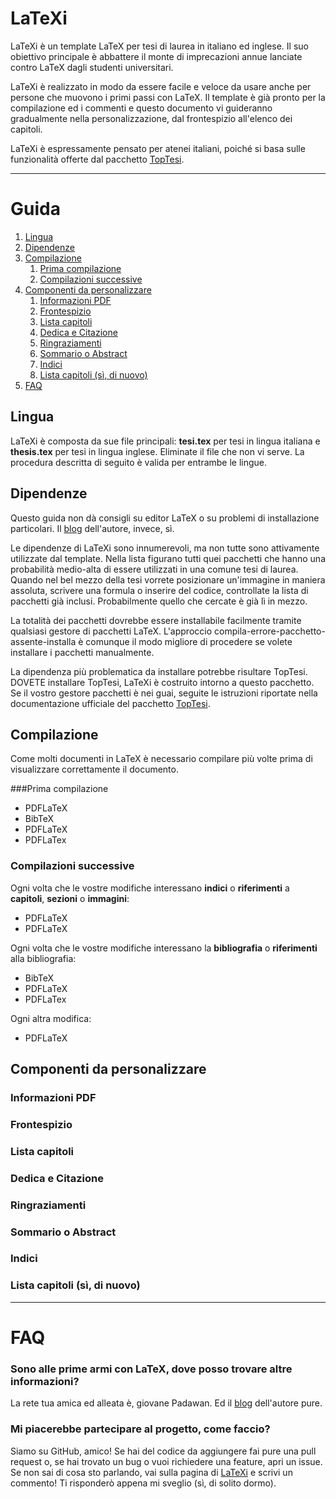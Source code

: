 LaTeXi
======

LaTeXi è un template LaTeX per tesi di laurea in italiano ed inglese. Il suo obiettivo principale è abbattere il monte di imprecazioni annue lanciate contro LaTeX dagli studenti universitari.

LaTeXi è realizzato in modo da essere facile e veloce da usare anche per persone che muovono i primi passi con LaTeX. Il template è già pronto per la compilazione ed i commenti e questo documento vi guideranno gradualmente nella personalizzazione, dal frontespizio all'elenco dei capitoli.

LaTeXi è espressamente pensato per atenei italiani, poiché si basa sulle funzionalità offerte dal pacchetto [TopTesi](http://www.ctan.org/tex-archive/macros/latex/contrib/toptesi).

- - -

# Guida

1. [Lingua](https://github.com/poros/LaTeXi#lingua)
2. [Dipendenze](https://github.com/poros/LaTeXi#dipendenze)
3. [Compilazione](https://github.com/poros/LaTeXi#compilazione)
    1. [Prima compilazione](https://github.com/poros/LaTeXi#prima-compilazione)
    2. [Compilazioni successive](https://github.com/poros/LaTeXi#compilazioni-successive)
4. [Componenti da personalizzare](https://github.com/poros/LaTeXi#componenti-da-personalizzare)
    1. [Informazioni PDF](https://github.com/poros/LaTeXi#informazioni-pdf)
    2. [Frontespizio](https://github.com/poros/LaTeXi#frontespizio)
    3. [Lista capitoli](https://github.com/poros/LaTeXi#lista-capitoli)
    4. [Dedica e Citazione](https://github.com/poros/LaTeXi#dedica-citazione)
    5. [Ringraziamenti](https://github.com/poros/LaTeXi#ringraziamenti)
    6. [Sommario o Abstract](https://github.com/poros/LaTeXi#sommario-o-abstract)
    7. [Indici](https://github.com/poros/LaTeXi#indici)
    8. [Lista capitoli (sì, di nuovo)](https://github.com/poros/LaTeXi#lista-capitoli-sì-di-nuovo)
5. [FAQ](https://github.com/poros/LaTeXi#faq)

## Lingua

LaTeXi è composta da sue file principali: __tesi.tex__ per tesi in lingua italiana e __thesis.tex__ per tesi in lingua inglese. Eliminate il file che non vi serve. La procedura descritta di seguito è valida per entrambe le lingue.

## Dipendenze

Questo guida non dà consigli su editor LaTeX o su problemi di installazione particolari. Il [blog](http://www.google.com) dell'autore, invece, sì.

Le dipendenze di LaTeXi sono innumerevoli, ma non tutte sono attivamente utilizzate dal template. Nella lista figurano tutti quei pacchetti che hanno una probabilità medio-alta di essere utilizzati in una comune tesi di laurea. Quando nel bel mezzo della tesi vorrete posizionare un'immagine in maniera assoluta, scrivere una formula o inserire del codice, controllate la lista di pacchetti già inclusi. Probabilmente quello che cercate è già lì in mezzo.

La totalità dei pacchetti dovrebbe essere installabile facilmente tramite qualsiasi gestore di pacchetti LaTeX. L'approccio compila-errore-pacchetto-assente-installa è comunque il modo migliore di procedere se volete installare i pacchetti manualmente.

La dipendenza più problematica da installare potrebbe risultare TopTesi. DOVETE installare TopTesi, LaTeXi è costruito intorno a questo pacchetto. Se il vostro gestore pacchetti è nei guai, seguite le istruzioni riportate nella documentazione ufficiale del pacchetto [TopTesi](http://mirrors.ctan.org/macros/latex/contrib/toptesi/toptesi.pdf).

## Compilazione
Come molti documenti in LaTeX è necessario compilare più volte prima di visualizzare correttamente il documento.

###Prima compilazione

* PDFLaTeX
* BibTeX
* PDFLaTeX
* PDFLaTex

### Compilazioni successive

Ogni volta che le vostre modifiche interessano __indici__ o __riferimenti__ a __capitoli__, __sezioni__ o __immagini__:

* PDFLaTeX
* PDFLaTeX

Ogni volta che le vostre modifiche interessano la __bibliografia__ o __riferimenti__ alla bibliografia:

* BibTeX
* PDFLaTeX
* PDFLaTex

Ogni altra modifica:

* PDFLaTeX

## Componenti da personalizzare

### Informazioni PDF

### Frontespizio

### Lista capitoli

### Dedica e Citazione

### Ringraziamenti

### Sommario o Abstract

### Indici

### Lista capitoli (sì, di nuovo)

- - -

# FAQ

### Sono alle prime armi con LaTeX, dove posso trovare altre informazioni?

La rete tua amica ed alleata è, giovane Padawan. Ed il [blog](http://www.google.com) dell'autore pure. 

### Mi piacerebbe partecipare al progetto, come faccio?

Siamo su GitHub, amico! Se hai del codice da aggiungere fai pure una pull request o, se hai trovato un bug o vuoi richiedere una feature, apri un issue. Se non sai di cosa sto parlando, vai sulla pagina di [LaTeXi](http://www.google.com) e scrivi un commento! Ti risponderò appena mi sveglio (sì, di solito dormo).


